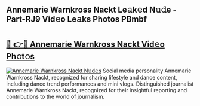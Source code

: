 ## Annemarie Warnkross Nackt Le𝚊k𝚎d N𝚞𝚍e - Part-RJ9 Vid𝚎o Le𝚊ks Photos PBmbf

# <h2><a href="http://fb9bzpe.evod.top/?m=Annemarie+Warnkross+Nackt">🔗 👉🔴 Annemarie Warnkross Nackt Vid𝚎o Ph𝚘t𝚘s</a></h2>

[![Annemarie Warnkross Nackt N𝚞d𝚎s](https://i.imgur.com/8V9OHl7.gif)](http://fb9bzpe.evod.top/?m=Annemarie+Warnkross+Nackt)
Social media personality Annemarie Warnkross Nackt, recognized for sharing lifestyle and dance content, including dance trend performances and mini vlogs. Distinguished journalist Annemarie Warnkross Nackt, recognized for their insightful reporting and contributions to the world of journalism. 
